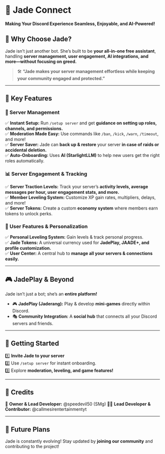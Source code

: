 # 🌿 Jade Connect  
**Making Your Discord Experience Seamless, Enjoyable, and AI-Powered!**  

## 🌟 Why Choose Jade?  
Jade isn’t just another bot. She’s built to be **your all-in-one free assistant**, handling **server management, user engagement, AI integrations, and more—without focusing on greed.**  

> 🛠️ **“Jade makes your server management effortless while keeping your community engaged and protected.”**  

---

## 🚀 Key Features  

### **🔹 Server Management**  
✅ **Instant Setup:** Run `/setup server` and get **guidance on setting up roles, channels, and permissions.**  
✅ **Moderation Made Easy:** Use commands like `/ban`, `/kick`, `/warn`, `/timeout`, and more!  
✅ **Server Saver:** Jade can **back up & restore** your server **in case of raids or accidental deletion.**  
✅ **Auto-Onboarding:** Uses **AI (StarlightLLM)** to help new users get the right roles automatically.  

### **📊 Server Engagement & Tracking**  
✅ **Server Traction Levels:** Track your server’s **activity levels, average messages per hour, user engagement stats, and more.**  
✅ **Member Leveling System:** Customize XP gain rates, multipliers, delays, and more!  
✅ **Server Tokens:** Create a custom **economy system** where members earn tokens to unlock perks.  

### **👤 User Features & Personalization**  
✅ **Personal Leveling System:** Gain levels & track personal progress.  
✅ **Jade Tokens:** A universal currency used for **JadePlay, JAADE+, and profile customization.**  
✅ **User Center:** A central hub to **manage all your servers & connections easily.**  

---

## 🎮 JadePlay & Beyond  
Jade isn’t just a bot; she’s an **entire platform!**  
- 🎮 **JadePlay (Jaderang):** Play & develop **mini-games** directly within Discord.  
- 🎭 **Community Integration:** A **social hub** that connects all your Discord servers and friends.  

---

## 📌 Getting Started  
1️⃣ **Invite Jade to your server**  
2️⃣ Use `/setup server` for instant onboarding.  
3️⃣ Explore **moderation, leveling, and game features!**  

---

## 🎉 Credits  
👑 **Owner & Lead Developer:** @speedevil50 (SMg)
👨‍💻 **Lead Developer & Contributor:** @callmesirentertainmentyt

---

## 🚀 Future Plans  
Jade is constantly evolving! Stay updated by **joining our community** and contributing to the project!  

<!----
AI model: L3.2 8X3B MoE Dark Champion Inst 18.4B Uncen Ablit D AU
>
